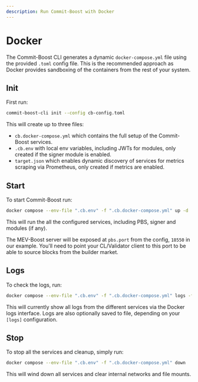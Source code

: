 ```yaml
---
description: Run Commit-Boost with Docker
---
```


# Docker
The Commit-Boost CLI generates a dynamic `docker-compose.yml` file using the provided `.toml` config file. This is the recommended approach as Docker provides sandboxing of the containers from the rest of your system.

## Init

First run:
```bash
commit-boost-cli init --config cb-config.toml
```
This will create up to three files:
- `cb.docker-compose.yml` which contains the full setup of the Commit-Boost services.
- `.cb.env` with local env variables, including JWTs for modules, only created if the signer module is enabled.
- `target.json` which enables dynamic discovery of services for metrics scraping via Prometheus, only created if metrics are enabled.

## Start

To start Commit-Boost run:
```bash
docker compose --env-file ".cb.env" -f ".cb.docker-compose.yml" up -d
```

This will run the all the configured services, including PBS, signer and modules (if any).

The MEV-Boost server will be exposed at `pbs.port` from the config, `18550` in our example. You'll need to point your CL/Validator client to this port to be able to source blocks from the builder market.

## Logs
To check the logs, run:
```bash
docker compose --env-file ".cb.env" -f ".cb.docker-compose.yml" logs -f
```
This will currently show all logs from the different services via the Docker logs interface. Logs are also optionally saved to file, depending on your `[logs]` configuration.

## Stop

To stop all the services and cleanup, simply run:
```bash
docker compose --env-file ".cb.env" -f ".cb.docker-compose.yml" down
```
This will wind down all services and clear internal networks and file mounts.